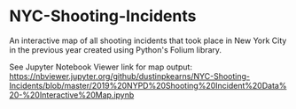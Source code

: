 # NYC-Shooting-Incidents
An interactive map of all shooting incidents that took place in New York City in the previous year created using Python's Folium library.

See Jupyter Notebook Viewer link for map output: https://nbviewer.jupyter.org/github/dustinpkearns/NYC-Shooting-Incidents/blob/master/2019%20NYPD%20Shooting%20Incident%20Data%20-%20Interactive%20Map.ipynb
